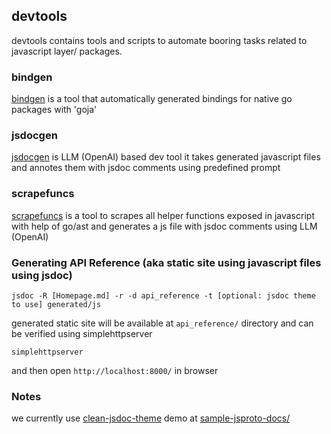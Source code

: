 ## devtools

devtools contains tools and scripts to automate booring tasks related to javascript layer/ packages.

### bindgen

[bindgen](./bindgen/README.md) is a tool that automatically generated bindings for native go packages with 'goja'

### jsdocgen

[jsdocgen](./jsdocgen/README.md) is LLM (OpenAI) based dev tool it takes generated javascript files and annotes them with jsdoc comments using predefined prompt

### scrapefuncs

[scrapefuncs](./scrapefuncs/README.md) is a tool to scrapes all helper functions exposed in javascript with help of go/ast and generates a js file with jsdoc comments using LLM (OpenAI)


### Generating API Reference (aka static site using javascript files using jsdoc)

```console
jsdoc -R [Homepage.md] -r -d api_reference -t [optional: jsdoc theme to use] generated/js
```

generated static site will be available at `api_reference/` directory and can be verified using simplehttpserver

```console
simplehttpserver
```

and then open `http://localhost:8000/` in browser


### Notes

we currently use [clean-jsdoc-theme](https://www.npmjs.com/package/clean-jsdoc-theme) demo at [sample-jsproto-docs/](https://tarunkoyalwar.github.io/jsproto-docs/)